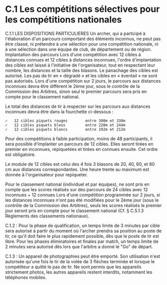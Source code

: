 # C.1 Les compétitions sélectives pour les compétitions nationales

C.1.1 LES DISPOSITIONS PARTICULIERES
Un archer, qui a participé à l'élaboration d'un parcours comportant des éléments inconnus, ne peut pas
être classé, ni prétendre à une sélection pour une compétition nationale, ni à une sélection dans une équipe
de club, de département ou de région.
Implantation des parcours
Lors d'une compétition avec 12 cibles à distances connues et 12 cibles à distances inconnues, l'ordre
d'implantation des cibles est laissé à l'initiative de l'organisateur, tout en respectant leur nombre, les
distances et la taille des blasons. Le panachage des cibles est autorisé.
Les pas de tir en « dégradé » et les cibles en « éventail » ne sont pas autorisés.
Lors d'une compétition sur 2 jours, le parcours aux distances inconnues devra être différent le 2ème jour,
sous le contrôle de la Commission des Arbitres, sinon seul le premier parcours sera pris en compte pour
le classement national.

Le total des distances de tir à respecter sur les parcours aux distances inconnues devra être dans la
fourchette ci-dessous :

    ✓   12 cibles piquets rouges        entre 300m et 330m
    ✓   12 cibles piquets bleus         entre 220m et 244m
    ✓   12 cibles piquets blancs        entre 192m et 212m

Pour des compétitions à faible participation, moins de 48 participants, il sera possible d'implanter un
parcours de 12 cibles. Elles seront tirées en premier en inconnues, repiquetées et tirées en connues
ensuite. Cet ordre est obligatoire.

Le module de 12 cibles est celui des 4 fois 3 blasons de 20, 40, 60, et 80 cm aux distances
correspondantes.
Une heure trente au maximum est donnée à l'organisateur pour repiqueter.

Pour le classement national (individuel et par équipes), ne sont pris en compte que les scores réalisés
sur des parcours de 24 cibles avec 12 inconnues + 12 connues
Lors d'une compétition programmée sur 2 jours, si les distances inconnues n'ont pas été modifiées pour
le 2ème jour (sous le contrôle de la Commission des Arbitres), seuls les scores réalisés le premier jour seront
pris en compte pour le classement national (Cf. § C.5.1.3 Règlements des classements nationaux).

C.1.2 : Pour la phase de qualification, un temps limite de 3 minutes par cible sera autorisé à partir du
moment où l'archer prendra sa position au poste de tir, ce qu'il doit faire le plus rapidement possible, dès
que le poste de tir est libre. Pour les phases éliminatoires et finales par match, un temps limite de 2 minutes
sera autorisé dès lors que l'arbitre a donné le "Go" de départ.

C.1.3 : Un appareil de photographies peut être emporté. Son utilisation n'est autorisée qu'une fois le tir de
la volée de 3 flèches terminée et lorsque le compétiteur a quitté le pas de tir. Ne sont permis que les
appareils strictement photos, les autres appareils restent interdits, notamment les téléphones mobiles.
